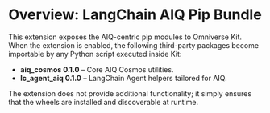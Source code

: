 # Overview: LangChain AIQ Pip Bundle

This extension exposes the AIQ-centric pip modules to Omniverse Kit.  When the extension is enabled, the following third-party packages become importable by any Python script executed inside Kit:

* **aiq_cosmos 0.1.0**  – Core AIQ Cosmos utilities.
* **lc_agent_aiq 0.1.0** – LangChain Agent helpers tailored for AIQ.

The extension does not provide additional functionality; it simply ensures that the wheels are installed and discoverable at runtime.